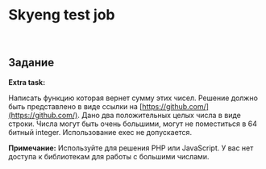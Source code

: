 # Skyeng test job

&nbsp;
## Задание

**Extra task:**

Написать функцию которая вернет сумму этих чисел. Решение должно быть представлено в виде ссылки на [https://github.com/](https://github.com/).
Дано два положительных целых числа в виде строки. Числа могут быть очень большими, могут не поместиться в 64 битный integer. Использование exec не допускается.

**Примечание:** Используйте для решения PHP или JavaScript. У вас нет доступа к библиотекам для работы с большими числами.
